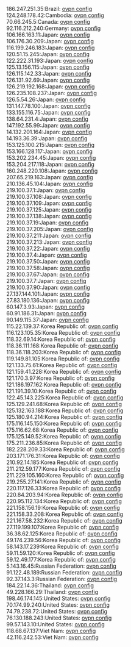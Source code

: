 186.247.251.35:Brazil: [ovpn config](vpn/186_247_251_35.ovpn)  
124.248.178.42:Cambodia: [ovpn config](vpn/124_248_178_42.ovpn)  
70.66.245.5:Canada: [ovpn config](vpn/70_66_245_5.ovpn)  
92.116.212.240:Germany: [ovpn config](vpn/92_116_212_240.ovpn)  
106.166.163.11:Japan: [ovpn config](vpn/106_166_163_11.ovpn)  
106.176.30.209:Japan: [ovpn config](vpn/106_176_30_209.ovpn)  
116.199.246.183:Japan: [ovpn config](vpn/116_199_246_183.ovpn)  
120.51.15.245:Japan: [ovpn config](vpn/120_51_15_245.ovpn)  
122.222.31.193:Japan: [ovpn config](vpn/122_222_31_193.ovpn)  
125.13.156.115:Japan: [ovpn config](vpn/125_13_156_115.ovpn)  
126.115.142.33:Japan: [ovpn config](vpn/126_115_142_33.ovpn)  
126.131.92.69:Japan: [ovpn config](vpn/126_131_92_69.ovpn)  
126.219.192.168:Japan: [ovpn config](vpn/126_219_192_168.ovpn)  
126.235.108.237:Japan: [ovpn config](vpn/126_235_108_237.ovpn)  
126.5.54.26:Japan: [ovpn config](vpn/126_5_54_26.ovpn)  
131.147.78.100:Japan: [ovpn config](vpn/131_147_78_100.ovpn)  
133.155.116.75:Japan: [ovpn config](vpn/133_155_116_75.ovpn)  
138.64.231.4:Japan: [ovpn config](vpn/138_64_231_4.ovpn)  
147.192.55.99:Japan: [ovpn config](vpn/147_192_55_99.ovpn)  
14.132.201.164:Japan: [ovpn config](vpn/14_132_201_164.ovpn)  
14.193.36.39:Japan: [ovpn config](vpn/14_193_36_39.ovpn)  
153.125.100.215:Japan: [ovpn config](vpn/153_125_100_215.ovpn)  
153.166.128.117:Japan: [ovpn config](vpn/153_166_128_117.ovpn)  
153.202.234.45:Japan: [ovpn config](vpn/153_202_234_45.ovpn)  
153.204.217.118:Japan: [ovpn config](vpn/153_204_217_118.ovpn)  
160.248.220.108:Japan: [ovpn config](vpn/160_248_220_108.ovpn)  
207.65.219.163:Japan: [ovpn config](vpn/207_65_219_163.ovpn)  
210.136.45.104:Japan: [ovpn config](vpn/210_136_45_104.ovpn)  
219.100.37.1:Japan: [ovpn config](vpn/219_100_37_1.ovpn)  
219.100.37.108:Japan: [ovpn config](vpn/219_100_37_108.ovpn)  
219.100.37.109:Japan: [ovpn config](vpn/219_100_37_109.ovpn)  
219.100.37.125:Japan: [ovpn config](vpn/219_100_37_125.ovpn)  
219.100.37.138:Japan: [ovpn config](vpn/219_100_37_138.ovpn)  
219.100.37.19:Japan: [ovpn config](vpn/219_100_37_19.ovpn)  
219.100.37.205:Japan: [ovpn config](vpn/219_100_37_205.ovpn)  
219.100.37.211:Japan: [ovpn config](vpn/219_100_37_211.ovpn)  
219.100.37.213:Japan: [ovpn config](vpn/219_100_37_213.ovpn)  
219.100.37.22:Japan: [ovpn config](vpn/219_100_37_22.ovpn)  
219.100.37.4:Japan: [ovpn config](vpn/219_100_37_4.ovpn)  
219.100.37.50:Japan: [ovpn config](vpn/219_100_37_50.ovpn)  
219.100.37.58:Japan: [ovpn config](vpn/219_100_37_58.ovpn)  
219.100.37.67:Japan: [ovpn config](vpn/219_100_37_67.ovpn)  
219.100.37.7:Japan: [ovpn config](vpn/219_100_37_7.ovpn)  
219.100.37.90:Japan: [ovpn config](vpn/219_100_37_90.ovpn)  
27.137.144.101:Japan: [ovpn config](vpn/27_137_144_101.ovpn)  
27.83.180.136:Japan: [ovpn config](vpn/27_83_180_136.ovpn)  
60.147.3.93:Japan: [ovpn config](vpn/60_147_3_93.ovpn)  
60.91.186.31:Japan: [ovpn config](vpn/60_91_186_31.ovpn)  
90.149.115.37:Japan: [ovpn config](vpn/90_149_115_37.ovpn)  
115.22.139.37:Korea Republic of: [ovpn config](vpn/115_22_139_37.ovpn)  
116.123.105.35:Korea Republic of: [ovpn config](vpn/116_123_105_35.ovpn)  
118.32.69.14:Korea Republic of: [ovpn config](vpn/118_32_69_14.ovpn)  
118.36.111.168:Korea Republic of: [ovpn config](vpn/118_36_111_168.ovpn)  
118.36.118.203:Korea Republic of: [ovpn config](vpn/118_36_118_203.ovpn)  
119.149.81.105:Korea Republic of: [ovpn config](vpn/119_149_81_105.ovpn)  
121.133.75.61:Korea Republic of: [ovpn config](vpn/121_133_75_61.ovpn)  
121.159.41.228:Korea Republic of: [ovpn config](vpn/121_159_41_228.ovpn)  
121.170.3.97:Korea Republic of: [ovpn config](vpn/121_170_3_97.ovpn)  
121.186.197.162:Korea Republic of: [ovpn config](vpn/121_186_197_162.ovpn)  
121.191.39.10:Korea Republic of: [ovpn config](vpn/121_191_39_10.ovpn)  
122.45.143.225:Korea Republic of: [ovpn config](vpn/122_45_143_225.ovpn)  
125.129.241.68:Korea Republic of: [ovpn config](vpn/125_129_241_68.ovpn)  
125.132.163.188:Korea Republic of: [ovpn config](vpn/125_132_163_188.ovpn)  
125.180.94.214:Korea Republic of: [ovpn config](vpn/125_180_94_214.ovpn)  
175.116.145.150:Korea Republic of: [ovpn config](vpn/175_116_145_150.ovpn)  
175.116.62.68:Korea Republic of: [ovpn config](vpn/175_116_62_68.ovpn)  
175.125.149.52:Korea Republic of: [ovpn config](vpn/175_125_149_52.ovpn)  
175.211.236.85:Korea Republic of: [ovpn config](vpn/175_211_236_85.ovpn)  
182.228.209.33:Korea Republic of: [ovpn config](vpn/182_228_209_33.ovpn)  
203.171.176.31:Korea Republic of: [ovpn config](vpn/203_171_176_31.ovpn)  
210.92.14.185:Korea Republic of: [ovpn config](vpn/210_92_14_185.ovpn)  
211.212.59.177:Korea Republic of: [ovpn config](vpn/211_212_59_177.ovpn)  
211.229.105.160:Korea Republic of: [ovpn config](vpn/211_229_105_160.ovpn)  
219.255.27.141:Korea Republic of: [ovpn config](vpn/219_255_27_141.ovpn)  
220.117.126.33:Korea Republic of: [ovpn config](vpn/220_117_126_33.ovpn)  
220.84.203.94:Korea Republic of: [ovpn config](vpn/220_84_203_94.ovpn)  
220.95.112.134:Korea Republic of: [ovpn config](vpn/220_95_112_134.ovpn)  
221.158.156.19:Korea Republic of: [ovpn config](vpn/221_158_156_19.ovpn)  
221.158.33.208:Korea Republic of: [ovpn config](vpn/221_158_33_208.ovpn)  
221.167.58.232:Korea Republic of: [ovpn config](vpn/221_167_58_232.ovpn)  
27.119.199.107:Korea Republic of: [ovpn config](vpn/27_119_199_107.ovpn)  
36.38.62.125:Korea Republic of: [ovpn config](vpn/36_38_62_125.ovpn)  
49.174.239.56:Korea Republic of: [ovpn config](vpn/49_174_239_56.ovpn)  
58.143.17.239:Korea Republic of: [ovpn config](vpn/58_143_17_239.ovpn)  
59.11.59.120:Korea Republic of: [ovpn config](vpn/59_11_59_120.ovpn)  
59.12.49.177:Korea Republic of: [ovpn config](vpn/59_12_49_177.ovpn)  
5.143.16.45:Russian Federation: [ovpn config](vpn/5_143_16_45.ovpn)  
91.122.48.189:Russian Federation: [ovpn config](vpn/91_122_48_189.ovpn)  
92.37.143.3:Russian Federation: [ovpn config](vpn/92_37_143_3.ovpn)  
184.22.14.36:Thailand: [ovpn config](vpn/184_22_14_36.ovpn)  
49.228.166.29:Thailand: [ovpn config](vpn/49_228_166_29.ovpn)  
198.46.174.145:United States: [ovpn config](vpn/198_46_174_145.ovpn)  
70.174.99.240:United States: [ovpn config](vpn/70_174_99_240.ovpn)  
74.79.238.72:United States: [ovpn config](vpn/74_79_238_72.ovpn)  
76.130.188.243:United States: [ovpn config](vpn/76_130_188_243.ovpn)  
99.57.143.10:United States: [ovpn config](vpn/99_57_143_10.ovpn)  
118.68.67.137:Viet Nam: [ovpn config](vpn/118_68_67_137.ovpn)  
42.116.242.53:Viet Nam: [ovpn config](vpn/42_116_242_53.ovpn)  
